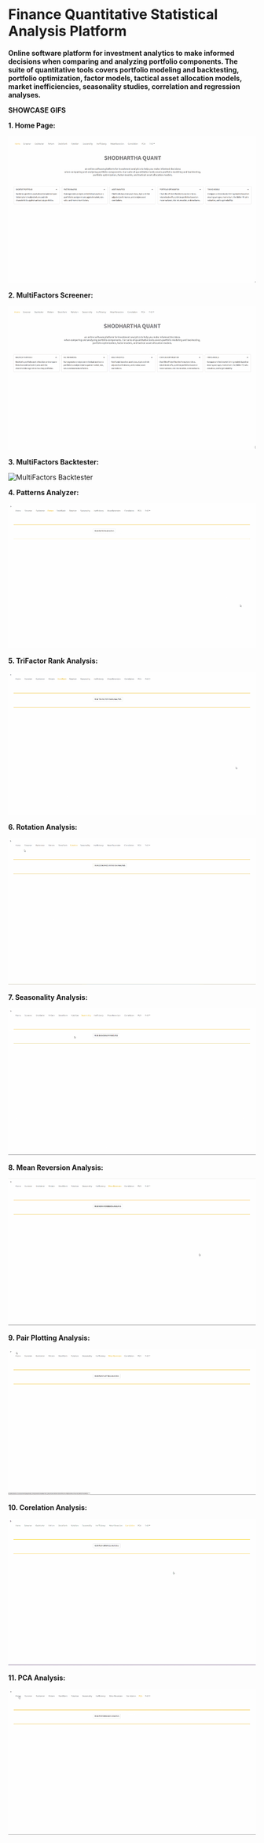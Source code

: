 # Finance Quantitative Statistical Analysis Platform </br>
<b>Online software platform for investment analytics to make informed decisions  when comparing and analyzing portfolio components. The suite of quantitative tools covers portfolio modeling and backtesting, portfolio optimization, factor models, tactical asset allocation models, market inefficiencies, seasonality studies, correlation and regression analyses. </b> </br>


<b>SHOWCASE GIFS</b> </br>


<b>1. Home Page:</b>

![Home Page](https://github.com/drtiwari/Finance-Quant-Statistical-Analysis-Platform/blob/main/DEMOS/home_page.gif "Home Page") </br>



<b>2. MultiFactors Screener:</b>

![MultiFactors Screener](https://github.com/drtiwari/Finance-Quant-Statistical-Analysis-Platform/blob/main/DEMOS/multifactor_stocks_screener.gif "MultiFactors Screener") </br>



<b>3. MultiFactors Backtester:</b>

![MultiFactors Backtester](https://github.com/drtiwari/Finance-Quant-Statistical-Analysis-Platform/blob/main/DEMOS/multifactor_backtester.gif "MultiFactors Backtester") </br>



<b>4. Patterns Analyzer:</b>

![](https://github.com/drtiwari/Finance-Quant-Statistical-Analysis-Platform/blob/main/DEMOS/chart_patterns.gif "Patterns Analyzer") </br>



<b>5. TriFactor Rank Analysis:</b>

![](https://github.com/drtiwari/Finance-Quant-Statistical-Analysis-Platform/blob/main/DEMOS/trifactor_analysis.gif "TriFactor Rank Analysis") </br>



<b>6. Rotation Analysis:</b>

![](https://github.com/drtiwari/Finance-Quant-Statistical-Analysis-Platform/blob/main/DEMOS/rotation_analysis.gif "Rotation Analysis") </br>



<b>7. Seasonality Analysis:</b>

![](https://github.com/drtiwari/Finance-Quant-Statistical-Analysis-Platform/blob/main/DEMOS/seasonality_analysis.gif "Seasonality Analysis") </br>



<b>8. Mean Reversion Analysis:</b>

![](https://github.com/drtiwari/Finance-Quant-Statistical-Analysis-Platform/blob/main/DEMOS/mean_reversion.gif "Mean Reversion Analysis") </br>



<b>9. Pair Plotting Analysis:</b>

![](https://github.com/drtiwari/Finance-Quant-Statistical-Analysis-Platform/blob/main/DEMOS/pair_plotting.gif "Pair Plotting Analysis") </br>



<b>10. Corelation Analysis:</b>

![](https://github.com/drtiwari/Finance-Quant-Statistical-Analysis-Platform/blob/main/DEMOS/corelation_analysis.gif "Corelation Analysis") </br>



<b>11. PCA Analysis:</b>

![](https://github.com/drtiwari/Finance-Quant-Statistical-Analysis-Platform/blob/main/DEMOS/pca_analysis.gif "PCA Analysis") </br>
